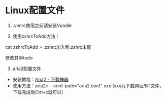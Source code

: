 # Linux配置文件
1. .vimrc使用之前请安装Vundle

2. 使用zshrcToAdd方法：

cat zshrcToAdd > .zshrc加入到.zshrc末尾

修改其中todo

3. aria2配置文件

- 安装教程：[Aria2 - 下载神器](https://mac-setup.wildflame.org/aria_2/readme.html)
- 使用方法：aria2c --conf-path="aria2.conf" xxx (xxx为下载网址/BT文件，下载完成后Ctrl+c就可以)


